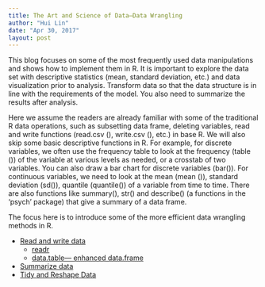```yaml
---
title: The Art and Science of Data—Data Wrangling
author: "Hui Lin"
date: "Apr 30, 2017"
layout: post
---
```


This blog focuses on some of the most frequently used data manipulations and shows how to implement them in R. It is important to explore the data set with descriptive statistics (mean, standard deviation, etc.) and data visualization prior to analysis. Transform data so that the data structure is in line with the requirements of the model. You also need to summarize the results after analysis.

Here we assume the readers are already familiar with some of the traditional R data operations, such as subsetting data frame, deleting variables, read and write functions (read.csv (), write.csv (), etc.) in base R. We will also skip some basic descriptive functions in R. For example, for discrete variables, we often use the frequency table to look at the frequency (table ()) of the variable at various levels as needed, or a crosstab of two variables. You can also draw a bar chart for discrete variables (bar()). For continuous variables, we need to look at the mean (mean ()), standard deviation (sd()), quantile (quantile()) of a variable from time to time. There are also functions like summary(), str() and describe() (a functions in the ‘psych’ package) that give a summary of a data frame.

The focus here is to introduce some of the more efficient data wrangling methods in R.

- [Read and write data](http://scientistcafe.com/post/DataWrangling.html#11_read_and_write_data)
    - [readr](http://scientistcafe.com/post/DataWrangling.html#111_readr)
    - [data.table— enhanced data.frame](http://scientistcafe.com/post/DataWrangling.html#112_datatable—_enhanced_dataframe)
- [Summarize data](http://scientistcafe.com/post/DataWrangling.html#12_summarize_data)
- [Tidy and Reshape Data](http://scientistcafe.com/post/DataWrangling.html#13_tidy_and_reshape_data)